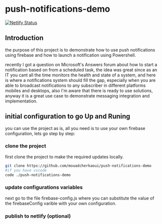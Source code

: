 # push-notifications-demo
[![Netlify Status](https://api.netlify.com/api/v1/badges/d5e047df-0b7b-4180-b454-0b74337b663b/deploy-status)](https://app.netlify.com/sites/frosty-feynman-166a70/deploys)

## Introduction

the purpose of this project is to demonstrate how to use push notifications using firebase and how to launch a notification using Powershell.

recently I got a question on Microsoft's Answers forum about how to start a notification based on from a scheduled task, the idea was great since as an IT you cant all the time monitors the health and state of a system, and here is where a notifications system should fill the gap, especially when you are able to broadcast notifications to any subscriber in different platforms mobiles and desktops, also I'm aware that there is ready to use solutions, anyway it is a great use case to demonstrate messaging integration and implementation.

## initial configuration to go Up and Runing

you can use the project as is, all you need is to use your own firebase configuration, lets go step by step:

### clone the project

first clone the project to make the required updates locally.

```bash
git clone https://github.com/mouadcherkaoui/push-notifications-demo
#if you have vscode
code ./push-notifications-demo
```

### update configurations variables

next go to the file firebase-config.js where you can substitute the value of the firebaseConfig varible with your own configuration.

### publish to netlify (optional)
